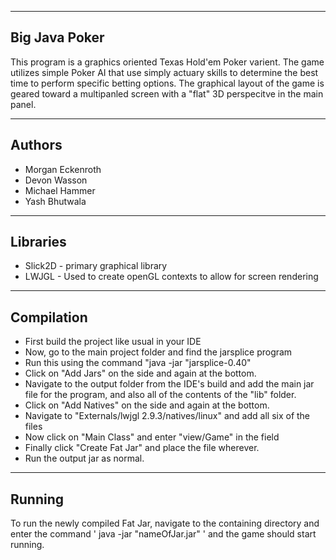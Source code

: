 --------------
Big Java Poker
--------------
This program is a graphics oriented Texas Hold'em Poker varient.  The game
utilizes simple Poker AI that use simply actuary skills to determine the best
time to perform specific betting options.  The graphical layout of the game is
geared toward a multipanled screen with a "flat" 3D perspecitve in the main
panel.

-------
Authors
-------
* Morgan Eckenroth
* Devon Wasson
* Michael Hammer
* Yash Bhutwala

---------
Libraries
---------
* Slick2D - primary graphical library
* LWJGL - Used to create openGL contexts to allow for screen rendering

-----------
Compilation
-----------
* First build the project like usual in your IDE
* Now, go to the main project folder and find the jarsplice program
* Run this using the command "java -jar "jarsplice-0.40"
* Click on "Add Jars" on the side and again at the bottom.
* Navigate to the output folder from the IDE's build and add the main jar file for the program, and also all of the contents of the "lib" folder.
* Click on "Add Natives" on the side and again at the bottom.
* Navigate to "Externals/lwjgl 2.9.3/natives/linux" and add all six of the files
* Now click on "Main Class" and enter "view/Game" in the field
* Finally click "Create Fat Jar" and place the file wherever.
* Run the output jar as normal.

-------
Running
-------
To run the newly compiled Fat Jar, navigate to the containing directory and enter the command ' java -jar "nameOfJar.jar" '  and the game should start running.

